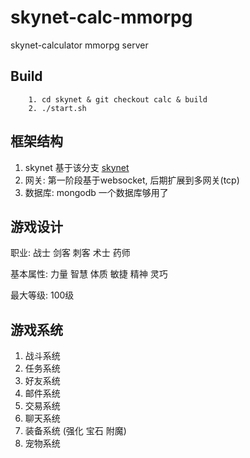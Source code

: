 # skynet-calc-mmorpg
skynet-calculator mmorpg server


## Build
```
	1. cd skynet & git checkout calc & build
	2. ./start.sh
```

## 框架结构
1. skynet 基于该分支 [skynet](https://github.com/HYbutterfly/skynet/tree/calc) 
2. 网关: 第一阶段基于websocket, 后期扩展到多网关(tcp)
3. 数据库: mongodb 一个数据库够用了


## 游戏设计
职业: 
	战士 剑客 刺客 术士 药师

基本属性:
	力量 智慧 体质 敏捷 精神 灵巧

最大等级: 100级


## 游戏系统 
1. 战斗系统
2. 任务系统
3. 好友系统
4. 邮件系统
5. 交易系统
6. 聊天系统
7. 装备系统 (强化 宝石 附魔)
8. 宠物系统